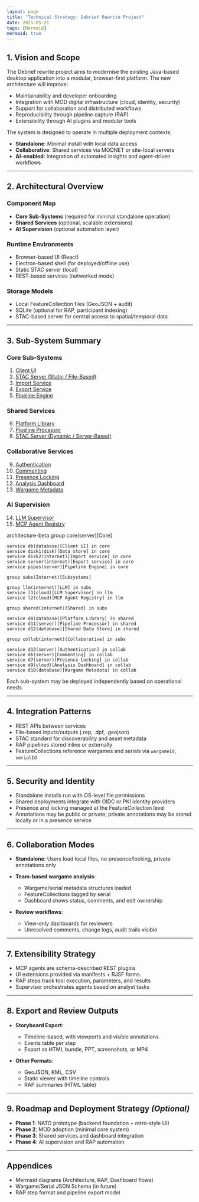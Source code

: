 ```yaml
---
layout: page
title: "Technical Strategy: Debrief Rewrite Project"
date: 2025-05-21
tags: [Mermaid]
mermaid: true
---
```


## 1. Vision and Scope

The Debrief rewrite project aims to modernise the existing Java-based desktop application into a modular, browser-first platform. The new architecture will improve:

* Maintainability and developer onboarding
* Integration with MOD digital infrastructure (cloud, identity, security)
* Support for collaboration and distributed workflows
* Reproducibility through pipeline capture (RAP)
* Extensibility through AI plugins and modular tools

The system is designed to operate in multiple deployment contexts:

* **Standalone**: Minimal install with local data access
* **Collaborative**: Shared services via MODNET or site-local servers
* **AI-enabled**: Integration of automated insights and agent-driven workflows

---

## 2. Architectural Overview

### Component Map

* **Core Sub-Systems** (required for minimal standalone operation)
* **Shared Services** (optional, scalable extensions)
* **AI Supervision** (optional automation layer)

### Runtime Environments

* Browser-based UI (React)
* Electron-based shell (for deployed/offline use)
* Static STAC server (local)
* REST-based services (networked mode)

### Storage Models

* Local FeatureCollection files (GeoJSON + audit)
* SQLite (optional for RAP, participant indexing)
* STAC-based server for central access to spatial/temporal data

---

## 3. Sub-System Summary

### Core Sub-Systems

1. [Client UI](sub-systems/client_ui.html)
2. [STAC Server (Static / File-Based)](sub-systems/stac_server_static.html)
3. [Import Service](sub-systems/import_service.html)
4. [Export Service](sub-systems/export_service.html)
5. [Pipeline Engine](sub-systems/pipeline_engine.html)

### Shared Services

6. [Platform Library](sub-systems/platform_library.html)
7. [Pipeline Processor](sub-systems/pipeline_processor.html)
8. [STAC Server (Dynamic / Server-Based)](sub-systems/stac_server_dynamic.html)

### Collaborative Services

9. [Authentication](sub-systems/authentication.html)
10. [Commenting](sub-systems/commenting.html)
11. [Presence Locking](sub-systems/presence_locking.html)
12. [Analysis Dashboard](sub-systems/analysis_dashboard.html)
13. [Wargame Metadata](sub-systems/wargame_metadata.html)

### AI Supervision

14. [LLM Supervisor](sub-systems/llm_supervisor.html)
15. [MCP Agent Registry](sub-systems/mcp_agent_registry.html)

<div class="mermaid">

architecture-beta
    group core(server)[Core]

    service db(database)[Client UI] in core
    service disk1(disk)[Data store] in core
    service disk2(internet)[Import service] in core
    service server(internet)[Export service] in core
    service pipes(server)[Pipeline Engine] in core

    group subs(Internet)[Subsystems]

    group llm(internet)[LLM] in subs
    service l1(cloud)[LLM Supervisor] in llm
    service l2(cloud)[MCP Agent Registry] in llm

    group shared(internet)[Shared] in subs

    service d8(database)[Platform Library] in shared
    service d11(server)[Pipeline Processor] in shared
    service d12(database)[Shared Data Store] in shared

    group collab(internet)[Collaborative] in subs

    service d13(server)[Authentication] in collab
    service d6(server)[Commenting] in collab
    service d7(server)[Presence Locking] in collab
    service d9(cloud)[Analysis Dashboard] in collab
    service d10(database)[Wargame Metadata] in collab

</div>

Each sub-system may be deployed independently based on operational needs.

---

## 4. Integration Patterns

* REST APIs between services
* File-based inputs/outputs (.rep, .dpf, .geojson)
* STAC standard for discoverability and asset metadata
* RAP pipelines stored inline or externally
* FeatureCollections reference wargames and serials via `wargameId`, `serialId`

---

## 5. Security and Identity

* Standalone installs run with OS-level file permissions
* Shared deployments integrate with OIDC or PKI identity providers
* Presence and locking managed at the FeatureCollection level
* Annotations may be public or private; private annotations may be stored locally or in a presence service

---

## 6. Collaboration Modes

* **Standalone**: Users load local files, no presence/locking, private annotations only
* **Team-based wargame analysis**:

  * Wargame/serial metadata structures loaded
  * FeatureCollections tagged by serial
  * Dashboard shows status, comments, and edit ownership
* **Review workflows**:

  * View-only dashboards for reviewers
  * Unresolved comments, change logs, audit trails visible

---

## 7. Extensibility Strategy

* MCP agents are schema-described REST plugins
* UI extensions provided via manifests + RJSF forms
* RAP steps track tool execution, parameters, and results
* Supervisor orchestrates agents based on analyst tasks

---

## 8. Export and Review Outputs

* **Storyboard Export**:

  * Timeline-based, with viewports and visible annotations
  * Events table per step
  * Export as HTML bundle, PPT, screenshots, or MP4
* **Other Formats**:

  * GeoJSON, KML, CSV
  * Static viewer with timeline controls
  * RAP summaries (HTML table)

---

## 9. Roadmap and Deployment Strategy *(Optional)*

* **Phase 1**: NATO prototype (backend foundation + retro-style UI)
* **Phase 2**: MOD adoption (minimal core system)
* **Phase 3**: Shared services and dashboard integration
* **Phase 4**: AI supervision and RAP automation

---

## Appendices

* Mermaid diagrams (Architecture, RAP, Dashboard flows)
* Wargame/Serial JSON Schema (in future)
* RAP step format and pipeline export model
